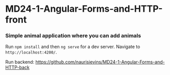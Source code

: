 # MD24-1-Angular-Forms-and-HTTP-front

### Simple animal application where you can add animals

Run `npm install` and then `ng serve` for a dev server. Navigate to `http://localhost:4200/`.

Run backend: https://github.com/naurisievins/MD24-1-Angular-Forms-and-HTTP-back
